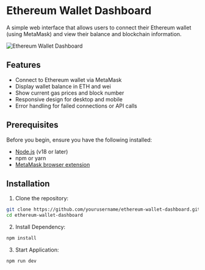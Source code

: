 # Ethereum Wallet Dashboard

A simple web interface that allows users to connect their Ethereum wallet (using MetaMask) and view their balance and blockchain information.

![Ethereum Wallet Dashboard](https://placeholder.svg?height=400&width=800)

## Features

- Connect to Ethereum wallet via MetaMask
- Display wallet balance in ETH and wei
- Show current gas prices and block number
- Responsive design for desktop and mobile
- Error handling for failed connections or API calls

## Prerequisites

Before you begin, ensure you have the following installed:

- [Node.js](https://nodejs.org/) (v18 or later)
- npm or yarn
- [MetaMask browser extension](https://metamask.io/download/)

## Installation

1. Clone the repository:

```bash
git clone https://github.com/yourusername/ethereum-wallet-dashboard.git
cd ethereum-wallet-dashboard
```
2. Install Dependency:

```bash
npm install
```

3. Start Application:

```bash
npm run dev
```
